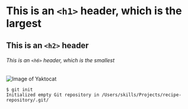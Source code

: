 # This is an `<h1>` header, which is the largest

## This is an `<h2>` header

###### This is an `<h6>` header, which is the smallest          

![Image of Yaktocat](https://octodex.github.com/images/yaktocat.png)
```
$ git init
Initialized empty Git repository in /Users/skills/Projects/recipe-repository/.git/
```
